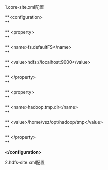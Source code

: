 1.core-site.xml配置

**&lt;configuration&gt;  
**

**  &lt;property&gt;  
**

**    &lt;name&gt;fs.defaultFS&lt;/name&gt;  
**

**    &lt;value&gt;hdfs://localhost:9000&lt;/value&gt;  
**

**  &lt;/property&gt;  
**

**  &lt;property&gt;  
**

**    &lt;name&gt;hadoop.tmp.dir&lt;/name&gt;  
**

**    &lt;value&gt;/home/vsz/opt/hadoop/tmp&lt;/value&gt;  
**

**  &lt;/property&gt;  
**

**&lt;/configuration&gt;**

2.hdfs-site.xml配置



